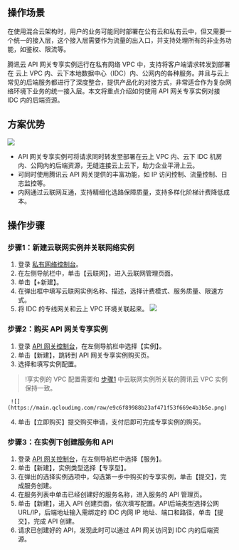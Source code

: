 ## 操作场景

在使用混合云架构时，用户的业务可能同时部署在公有云和私有云中，但又需要一个统一的接入层，这个接入层需要作为流量的出入口，并支持处理所有的非业务功能，如鉴权、限流等。

腾讯云 API 网关专享实例运行在私有网络 VPC 中，支持将客户端请求转发到部署在 云上 VPC 内、云下本地数据中心（IDC）内、公网内的各种服务。并且与云上常见的后端服务都进行了深度整合，提供产品化的对接方式，非常适合作为复杂网络环境下业务的统一接入层。本文将重点介绍如何使用 API 网关专享实例对接 IDC 内的后端资源。

## 方案优势

![](https://main.qcloudimg.com/raw/fd994d665015f73bb701970106d765cf.png)

- API 网关专享实例可将请求同时转发至部署在云上 VPC 内、云下 IDC 机房内、公网内的后端资源，无缝连接云上云下，助力企业平滑上云。
- 可同时使用腾讯云 API 网关提供的丰富功能，如 IP 访问控制、流量控制、日志监控等。
- 内网通过云联网互通，支持精细化选路保障质量，支持多样化阶梯计费降低成本。

## 操作步骤

### 步骤1：新建云联网实例并关联网络实例[](id:步骤1)

1. 登录 [私有网络控制台](https://console.cloud.tencent.com/vpc)。
2. 在左侧导航栏中，单击【云联网】，进入云联网管理页面。
3. 单击【+新建】。
4. 在弹出框中填写云联网实例名称、描述，选择计费模式、服务质量、限速方式。
5. 将 IDC 的专线网关和云上 VPC 环境关联起来。
	 ![](https://main.qcloudimg.com/raw/ccaf43447028f575d13131ab5eee4d03.png)

### 步骤2：购买 API 网关专享实例

1. 登录 [API 网关控制台](https://console.cloud.tencent.com/apigateway)，在左侧导航栏中选择【实例】。
2. 单击【新建】，跳转到 API 网关专享实例购买页。
3. 选择和填写实例配置。
>!享实例的 VPC 配置需要和 [步骤1](#步骤1) 中云联网实例所关联的腾讯云 VPC 实例保持一致。
>
	 ![](https://main.qcloudimg.com/raw/e9c6f89988b23af471f53f669e4b3b5e.png)
4. 单击【立即购买】提交购买申请，支付后即可完成专享实例的购买。

### 步骤3：在实例下创建服务和 API

1. 登录 [API 网关控制台](https://console.cloud.tencent.com/apigateway)，在左侧导航栏中选择【服务】。
2. 单击【新建】，实例类型选择【专享型】。
3. 在弹出的选择实例选项中，勾选第一步中购买的专享实例，单击【提交】，完成服务创建。
4. 在服务列表中单击已经创建好的服务名称，进入服务的 API 管理页。
5. 单击【新建】，进入 API 创建页面，依次填写配置。API后端类型选择公网 URL/IP，后端地址输入需绑定的 IDC 内网 IP 地址、端口和路径，单击【提交】，完成 API 创建。
6. 请求已创建好的 API，发现此时可以通过 API 网关访问到 IDC 内的后端资源。
